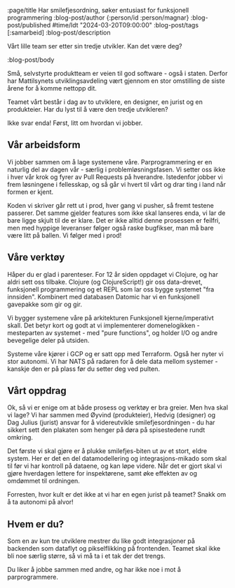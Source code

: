 :page/title Har smilefjesordning, søker entusiast for funksjonell programmering
:blog-post/author {:person/id :person/magnar}
:blog-post/published #time/ldt "2024-03-20T09:00:00"
:blog-post/tags [:samarbeid]
:blog-post/description

Vårt lille team ser etter sin tredje utvikler. Kan det være deg?

:blog-post/body

Små, selvstyrte produktteam er veien til god software - også i staten. Derfor
har Mattilsynets utviklingsavdeling vært gjennom en stor omstilling de siste
årene for å komme nettopp dit.

Teamet vårt består i dag av to utviklere, en designer, en jurist og en
produkteier. Har du lyst til å være den tredje utvikleren?

Ikke svar enda! Først, litt om hvordan vi jobber.

## Vår arbeidsform

Vi jobber sammen om å lage systemene våre. Parprogrammering er en naturlig del
av dagen vår - særlig i problemløsningsfasen. Vi setter oss ikke i hver vår krok
og fyrer av Pull Requests på hverandre. Istedenfor jobber vi frem løsningene i
fellesskap, og så går vi hvert til vårt og drar ting i land når formen er kjent.

Koden vi skriver går rett ut i prod, hver gang vi pusher, så fremt testene
passerer. Det samme gjelder features som ikke skal lanseres enda, vi lar de bare
ligge skjult til de er klare. Det er ikke alltid denne prosessen er feilfri, men
med hyppige leveranser følger også raske bugfikser, man må bare være litt på
ballen. Vi følger med i prod!

## Våre verktøy

Håper du er glad i parenteser. For 12 år siden oppdaget vi Clojure, og har aldri
sett oss tilbake. Clojure (og ClojureScript!) gir oss data-drevet, funksjonell
programmering og et REPL som lar oss bygge systemet "fra innsiden". Kombinert
med databasen Datomic har vi en funksjonell gavepakke som gir og gir.

Vi bygger systemene våre på arkitekturen Funksjonell kjerne/imperativt skall.
Det betyr kort og godt at vi implementerer domenelogikken - mesteparten av
systemet - med "pure functions", og holder I/O og andre bevegelige deler på
utsiden.

Systeme våre kjører i GCP og er satt opp med Terraform. Også her nyter vi stor
autonomi. Vi har NATS på radaren for å dele data mellom systemer - kanskje den
er på plass før du setter deg ved pulten.

## Vårt oppdrag

Ok, så vi er enige om at både prosess og verktøy er bra greier. Men hva skal vi
lage? Vi har sammen med Øyvind (produkteier), Hedvig (designer) og Dag Julius
(jurist) ansvar for å videreutvikle smilefjesordningen - du har sikkert sett den
plakaten som henger på døra på spisestedene rundt omkring.

Det første vi skal gjøre er å plukke smilefjes-biten ut av et stort, eldre
system. Her er det en del datamodellering og integrasjons-mikado som skal til
før vi har kontroll på dataene, og kan løpe videre. Når det er gjort skal vi
gjøre hverdagen lettere for inspektørene, samt øke effekten av og omdømmet til
ordningen.

Forresten, hvor kult er det ikke at vi har en egen jurist på teamet? Snakk om å
ta autonomi på alvor!

## Hvem er du?

Som en av kun tre utviklere mestrer du like godt integrasjoner på backenden som
dataflyt og pikselflikking på frontenden. Teamet skal ikke bli noe særlig
større, så vi må ta i et tak der det trengs.

Du liker å jobbe sammen med andre, og har ikke noe i mot å parprogrammere.
